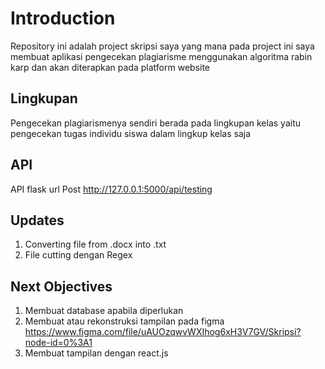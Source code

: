 # Introduction
Repository ini adalah project skripsi saya yang mana pada project ini saya membuat aplikasi pengecekan plagiarisme menggunakan algoritma rabin karp dan akan diterapkan pada platform website

## Lingkupan
Pengecekan plagiarismenya sendiri berada pada lingkupan kelas yaitu pengecekan tugas individu siswa dalam lingkup kelas saja

## API
API flask url Post <http://127.0.0.1:5000/api/testing>

## Updates
1. Converting file from .docx into .txt
2. File cutting dengan Regex

## Next Objectives
1. Membuat database apabila diperlukan
2. Membuat atau rekonstruksi tampilan pada figma <https://www.figma.com/file/uAUOzqwvWXIhog6xH3V7GV/Skripsi?node-id=0%3A1>
3. Membuat tampilan dengan react.js